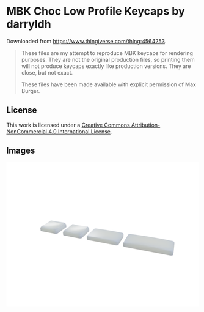 # MBK Choc Low Profile Keycaps by darryldh

Downloaded from <https://www.thingiverse.com/thing:4564253>.

> These files are my attempt to reproduce MBK keycaps for rendering purposes. They are not the original production files, so printing them will not produce keycaps exactly like production versions. They are close, but not exact.
>
> These files have been made available with explicit permission of Max Burger.

## License

This work is licensed under a [Creative Commons Attribution-NonCommercial 4.0 International License](http://creativecommons.org/licenses/by-nc/4.0/).

## Images

![MBK Keycaps](MBK_Keycaps_2022-May-16_11-07-56PM-000_CustomizedView29260248861_png_alpha.png)